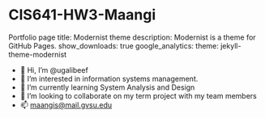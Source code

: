 # CIS641-HW3-Maangi
Portfolio page
title: Modernist theme
description: Modernist is a theme for GitHub Pages.
show_downloads: true
google_analytics:
theme: jekyll-theme-modernist

- 👋 Hi, I’m @ugalibeef
- 👀 I’m interested in information systems management.
- 🌱 I’m currently learning System Analysis and Design
- 💞️ I’m looking to collaborate on my term project with my team members
- 📫 maangis@mail.gvsu.edu

